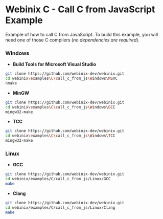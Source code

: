 
# Webinix C - Call C from JavaScript Example

Example of how to call C from JavaScript. To build this example, you will need one of those C compilers (*no dependencies are required*).

### Windows

- **Build Tools for Microsoft Visual Studio**
```sh
git clone https://github.com/webinix-dev/webinix.git
cd webinix\examples\C\call_c_from_js\Windows\MSVC
nmake
```

- **MinGW**
```sh
git clone https://github.com/webinix-dev/webinix.git
cd webinix\examples\C\call_c_from_js\Windows\GCC
mingw32-make
```

- **TCC**
```sh
git clone https://github.com/webinix-dev/webinix.git
cd webinix\examples\C\call_c_from_js\Windows\TCC
mingw32-make
```

### Linux

- **GCC**
```sh
git clone https://github.com/webinix-dev/webinix.git
cd webinix/examples/C/call_c_from_js/Linux/GCC
make
```

- **Clang**
```sh
git clone https://github.com/webinix-dev/webinix.git
cd webinix/examples/C/call_c_from_js/Linux/Clang
make
```
